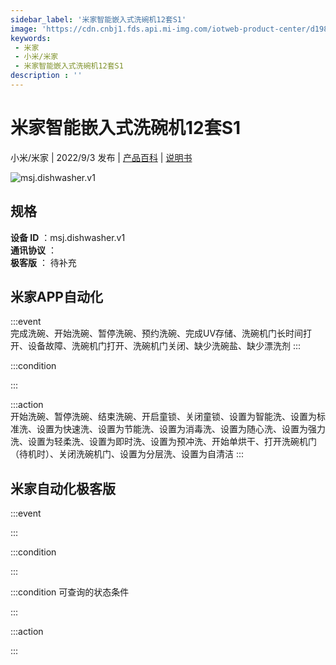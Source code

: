 ```yaml
---
sidebar_label: '米家智能嵌入式洗碗机12套S1'
image: 'https://cdn.cnbj1.fds.api.mi-img.com/iotweb-product-center/d19886e77c6ede4d37a6843127c76878_1649303332506.png?GalaxyAccessKeyId=AKVGLQWBOVIRQ3XLEW&Expires=9223372036854775807&Signature=Uh3UXkQOwh31ch+wYNKqsAV2Wpo='
keywords: 
 - 米家
 - 小米/米家
 - 米家智能嵌入式洗碗机12套S1
description : ''
---
```

# 米家智能嵌入式洗碗机12套S1

小米/米家 | 2022/9/3 发布 | [产品百科](https://home.mi.com/webapp/content/baike/product/index.html?model=msj.dishwasher.v1/) | [说明书](https://home.mi.com/views/introduction.html?model=msj.dishwasher.v1&region=cn)

![msj.dishwasher.v1](https://cdn.cnbj1.fds.api.mi-img.com/iotweb-product-center/d19886e77c6ede4d37a6843127c76878_1649303332506.png?GalaxyAccessKeyId=AKVGLQWBOVIRQ3XLEW&Expires=9223372036854775807&Signature=Uh3UXkQOwh31ch+wYNKqsAV2Wpo=)

## 规格  
> 
**设备 ID** ：msj.dishwasher.v1  
**通讯协议** ：  
**极客版**  ： 待补充 


## 米家APP自动化  

:::event  
完成洗碗、开始洗碗、暂停洗碗、预约洗碗、完成UV存储、洗碗机门长时间打开、设备故障、洗碗机门打开、洗碗机门关闭、缺少洗碗盐、缺少漂洗剂
:::

:::condition  

:::

:::action   
开始洗碗、暂停洗碗、结束洗碗、开启童锁、关闭童锁、设置为智能洗、设置为标准洗、设置为快速洗、设置为节能洗、设置为消毒洗、设置为随心洗、设置为强力洗、设置为轻柔洗、设置为即时洗、设置为预冲洗、开始单烘干、打开洗碗机门（待机时）、关闭洗碗机门、设置为分层洗、设置为自清洁
:::

## 米家自动化极客版  

:::event  

:::

:::condition  

:::

:::condition 可查询的状态条件  

:::

:::action  

:::

        
